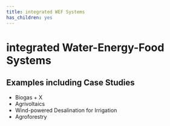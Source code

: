 ```yaml
---
title: integrated WEF Systems
has_children: yes
---
```

# integrated Water-Energy-Food Systems

## Examples including Case Studies
- Biogas + X
- Agrivoltaics
- Wind-powered Desalination for Irrigation
- Agroforestry
